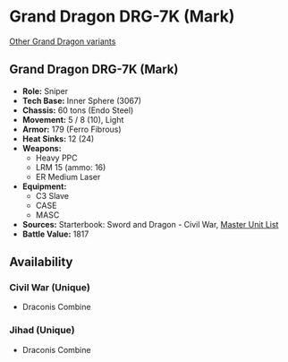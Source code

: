 # Grand Dragon DRG-7K (Mark)

[Other Grand Dragon variants](../grand_dragon.md)

## Grand Dragon DRG-7K (Mark)
- **Role:** Sniper
- **Tech Base:** Inner Sphere (3067)
- **Chassis:** 60 tons (Endo Steel)
- **Movement:** 5 / 8 (10), Light
- **Armor:** 179 (Ferro Fibrous)
- **Heat Sinks:** 12 (24)
- **Weapons:**
  - Heavy PPC
  - LRM 15 (ammo: 16)
  - ER Medium Laser
- **Equipment:**
  - C3 Slave
  - CASE
  - MASC
- **Sources:** Starterbook: Sword and Dragon - Civil War, [Master Unit List](http://masterunitlist.info/Unit/Details/1261/grand-dragon-drg-7k-mark)
- **Battle Value:** 1817

## Availability

### Civil War (Unique)
- Draconis Combine

### Jihad (Unique)
- Draconis Combine

